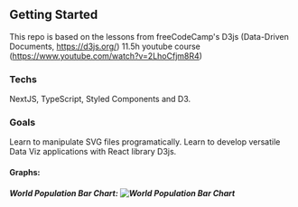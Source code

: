 ## Getting Started

This repo is based on the lessons from freeCodeCamp's D3js (Data-Driven Documents, https://d3js.org/) 11.5h youtube course (https://www.youtube.com/watch?v=2LhoCfjm8R4)

### Techs

NextJS, TypeScript, Styled Components and D3.

### Goals

Learn to manipulate SVG files programatically.
Learn to develop versatile Data Viz applications with React library D3js.


#### Graphs:
##### World Population Bar Chart: ![World Population Bar Chart](https://user-images.githubusercontent.com/43976069/152383542-0763f394-b680-461a-893e-609195d7cc88.png)
